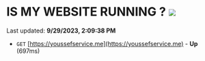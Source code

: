 # IS MY WEBSITE RUNNING ? [![](https://img.shields.io/static/v1?label=Sponsor&message=%E2%9D%A4&logo=GitHub&color=%23fe8e86)](https://github.com/sponsors/<username>)

Last updated: **9/29/2023, 2:09:38 PM**

- `GET` [https://youssefservice.me](https://youssefservice.me) - **Up** (697ms)
